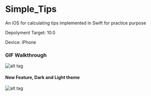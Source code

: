 # Simple_Tips
An iOS for calculating tips implemented in Swift for practice purpose

Depolyment Target: 10.0

Device: iPhone

### GIF Walkthrough

![alt tag](/../master/simple_tips.gif?raw=true)

#### New Feature, Dark and Light theme
![alt tag](/../master/simple_tips.gif?raw=true)
